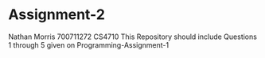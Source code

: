 # Assignment-2
Nathan Morris 700711272 CS4710
This Repository should include Questions 1 through 5 given on Programming-Assignment-1
